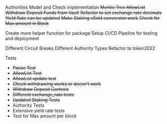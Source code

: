 Authorities Model and Check implementation
~~Merkle Tree AllowList~~
~~Withdraw Deposit Funds from Vault~~
~~Refactor to set exchange rate decimals~~
~~Yield Rate can be updated~~
~~Make Staking xSold conversion work~~
~~Check for Max amount in Block~~

Create more helper function for package
Setup CI/CD Pipeline for testing and deployment

Different Circuit Breaks
Different Authority Types
Refactor to token2022


Tests
- ~~Pause Test~~
- ~~AllowList Test~~
- ~~AllowList update test~~
- ~~Check withdrawing works or doesn't work~~
- ~~Withdraw Deposit Controls~~
- ~~Different exchange_rate tests~~
- ~~Updated Staking Tests~~
- Authority Tests
- Extensive yield rate tests
- Test for Max amount per block

